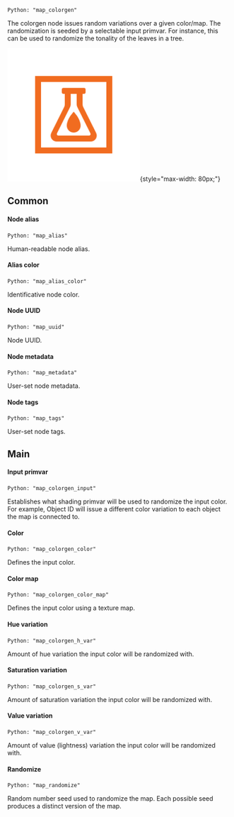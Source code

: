 `Python: "map_colorgen"`

The colorgen node issues random variations over a given color/map. The randomization is seeded by a selectable input primvar. For instance, this can be used to randomize the tonality of the leaves in a tree.

![Icon](map_colorgen_swatch.png "Icon"){style="max-width: 80px;"}

## Common

#### Node alias
`Python: "map_alias"`

Human-readable node alias.

#### Alias color
`Python: "map_alias_color"`

Identificative node color.

#### Node UUID
`Python: "map_uuid"`

Node UUID.

#### Node metadata
`Python: "map_metadata"`

User-set node metadata.

#### Node tags
`Python: "map_tags"`

User-set node tags.

## Main

#### Input primvar
`Python: "map_colorgen_input"`

Establishes what shading primvar will be used to randomize the input color. For example, Object ID will issue a different color variation to each object the map is connected to.

#### Color
`Python: "map_colorgen_color"`

Defines the input color.

#### Color map
`Python: "map_colorgen_color_map"`

Defines the input color using a texture map.

#### Hue variation
`Python: "map_colorgen_h_var"`

Amount of hue variation the input color will be randomized with.

#### Saturation variation
`Python: "map_colorgen_s_var"`

Amount of saturation variation the input color will be randomized with.

#### Value variation
`Python: "map_colorgen_v_var"`

Amount of value (lightness) variation the input color will be randomized with.

#### Randomize
`Python: "map_randomize"`

Random number seed used to randomize the map. Each possible seed produces a distinct version of the map.

